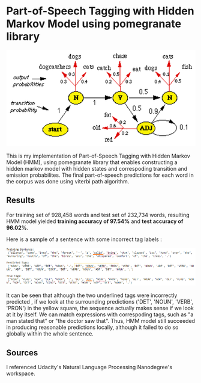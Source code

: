 # Part-of-Speech Tagging with Hidden Markov Model using pomegranate library

<p align="center"><img src="images/HMM.png" height = "256"></p>

This is my implementation of Part-of-Speech Tagging with Hidden Markov Model (HMM), using pomegranate library that enables constructing a hidden markov model with
hidden states and correspoding transition and emission probabilites. The final part-of-speech predictions for each word in the corpus was done using viterbi path
algorithm.



## Results

For training set of 928,458 words and test set of 232,734 words, resulting HMM model yielded **training accuracy of 97.54%** and **test accuracy of 96.02%**.


Here is a sample of a sentence with some incorrect tag labels :


<img src="images/result.png">

It can be seen that although the two underlined tags were incorrectly predicted , if we look at the surrounding predictions ('DET', 'NOUN', 'VERB', 'PRON')
in the yellow square, the sequence actually makes sense if we look at it by itself. We can match expressions with correspoding tags, 
such as "a man stated that" or "the doctor saw that". Thus, HMM model still succeeded in producing reasonable predictions locally, although it failed to do so
globally within the whole sentence. 


## Sources

I referenced Udacity's Natural Language Processing Nanodegree's workspace.

